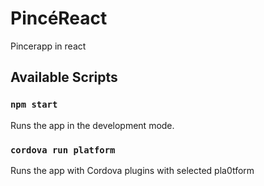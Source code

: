 # PincéReact

Pincerapp in react

## Available Scripts  

### `npm start`

Runs the app in the development mode.

### `cordova run platform`

Runs the app with Cordova plugins with selected pla0tform
